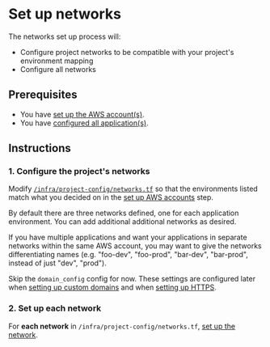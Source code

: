 # Set up networks

The networks set up process will:

* Configure project networks to be compatible with your project's environment mapping
* Configure all networks

## Prerequisites

* You have [set up the AWS account(s)](./set-up-aws-accounts.md).
* You have [configured all application(s)](./set-up-app-config.md).

## Instructions

### 1. Configure the project's networks

Modify [`/infra/project-config/networks.tf`](/infra/project-config/networks.tf) so that the environments listed match what you decided on in the [set up AWS accounts](./set-up-aws-accounts.md) step.

By default there are three networks defined, one for each application environment. You can add additional additional networks as desired.

If you have multiple applications and want your applications in separate networks within the same AWS account, you may want to give the networks differentiating names (e.g. "foo-dev", "foo-prod", "bar-dev", "bar-prod", instead of just "dev", "prod").

Skip the `domain_config` config for now. These settings are configured later when [setting up custom domains](./set-up-network-custom-domains.md) and when [setting up HTTPS](./set-up-network-https.md).

### 2. Set up each network

For **each network** in `/infra/project-config/networks.tf`, [set up the network](./set-up-network.md).